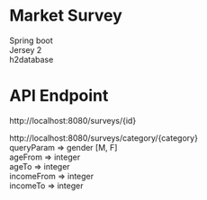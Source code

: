 # Market Survey
Spring boot<br>
Jersey 2<br>
h2database<br>

# API Endpoint
http://localhost:8080/surveys/{id}<br>

http://localhost:8080/surveys/category/{category}<br>
queryParam => gender [M, F]<br>
ageFrom => integer<br>
ageTo => integer<br>
incomeFrom => integer<br>
incomeTo => integer<br>
